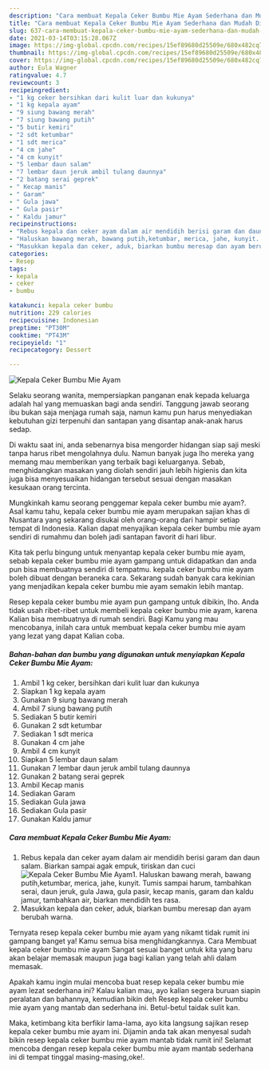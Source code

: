 ```yaml
---
description: "Cara membuat Kepala Ceker Bumbu Mie Ayam Sederhana dan Mudah Dibuat"
title: "Cara membuat Kepala Ceker Bumbu Mie Ayam Sederhana dan Mudah Dibuat"
slug: 637-cara-membuat-kepala-ceker-bumbu-mie-ayam-sederhana-dan-mudah-dibuat
date: 2021-03-14T03:15:28.067Z
image: https://img-global.cpcdn.com/recipes/15ef89680d25509e/680x482cq70/kepala-ceker-bumbu-mie-ayam-foto-resep-utama.jpg
thumbnail: https://img-global.cpcdn.com/recipes/15ef89680d25509e/680x482cq70/kepala-ceker-bumbu-mie-ayam-foto-resep-utama.jpg
cover: https://img-global.cpcdn.com/recipes/15ef89680d25509e/680x482cq70/kepala-ceker-bumbu-mie-ayam-foto-resep-utama.jpg
author: Eula Wagner
ratingvalue: 4.7
reviewcount: 3
recipeingredient:
- "1 kg ceker bersihkan dari kulit luar dan kukunya"
- "1 kg kepala ayam"
- "9 siung bawang merah"
- "7 siung bawang putih"
- "5 butir kemiri"
- "2 sdt ketumbar"
- "1 sdt merica"
- "4 cm jahe"
- "4 cm kunyit"
- "5 lembar daun salam"
- "7 lembar daun jeruk ambil tulang daunnya"
- "2 batang serai geprek"
- " Kecap manis"
- " Garam"
- " Gula jawa"
- " Gula pasir"
- " Kaldu jamur"
recipeinstructions:
- "Rebus kepala dan ceker ayam dalam air mendidih berisi garam dan daun salam. Biarkan sampai agak empuk, tiriskan dan cuci"
- "Haluskan bawang merah, bawang putih,ketumbar, merica, jahe, kunyit. Tumis sampai harum, tambahkan serai, daun jeruk, gula Jawa, gula pasir, kecap manis, garam dan kaldu jamur, tambahkan air, biarkan mendidih tes rasa."
- "Masukkan kepala dan ceker, aduk, biarkan bumbu meresap dan ayam berubah warna."
categories:
- Resep
tags:
- kepala
- ceker
- bumbu

katakunci: kepala ceker bumbu 
nutrition: 229 calories
recipecuisine: Indonesian
preptime: "PT30M"
cooktime: "PT43M"
recipeyield: "1"
recipecategory: Dessert

---
```



![Kepala Ceker Bumbu Mie Ayam](https://img-global.cpcdn.com/recipes/15ef89680d25509e/680x482cq70/kepala-ceker-bumbu-mie-ayam-foto-resep-utama.jpg)

Selaku seorang wanita, mempersiapkan panganan enak kepada keluarga adalah hal yang memuaskan bagi anda sendiri. Tanggung jawab seorang ibu bukan saja menjaga rumah saja, namun kamu pun harus menyediakan kebutuhan gizi terpenuhi dan santapan yang disantap anak-anak harus sedap.

Di waktu  saat ini, anda sebenarnya bisa mengorder hidangan siap saji meski tanpa harus ribet mengolahnya dulu. Namun banyak juga lho mereka yang memang mau memberikan yang terbaik bagi keluarganya. Sebab, menghidangkan masakan yang diolah sendiri jauh lebih higienis dan kita juga bisa menyesuaikan hidangan tersebut sesuai dengan masakan kesukaan orang tercinta. 



Mungkinkah kamu seorang penggemar kepala ceker bumbu mie ayam?. Asal kamu tahu, kepala ceker bumbu mie ayam merupakan sajian khas di Nusantara yang sekarang disukai oleh orang-orang dari hampir setiap tempat di Indonesia. Kalian dapat menyajikan kepala ceker bumbu mie ayam sendiri di rumahmu dan boleh jadi santapan favorit di hari libur.

Kita tak perlu bingung untuk menyantap kepala ceker bumbu mie ayam, sebab kepala ceker bumbu mie ayam gampang untuk didapatkan dan anda pun bisa membuatnya sendiri di tempatmu. kepala ceker bumbu mie ayam boleh dibuat dengan beraneka cara. Sekarang sudah banyak cara kekinian yang menjadikan kepala ceker bumbu mie ayam semakin lebih mantap.

Resep kepala ceker bumbu mie ayam pun gampang untuk dibikin, lho. Anda tidak usah ribet-ribet untuk membeli kepala ceker bumbu mie ayam, karena Kalian bisa membuatnya di rumah sendiri. Bagi Kamu yang mau mencobanya, inilah cara untuk membuat kepala ceker bumbu mie ayam yang lezat yang dapat Kalian coba.

<!--inarticleads1-->

##### Bahan-bahan dan bumbu yang digunakan untuk menyiapkan Kepala Ceker Bumbu Mie Ayam:

1. Ambil 1 kg ceker, bersihkan dari kulit luar dan kukunya
1. Siapkan 1 kg kepala ayam
1. Gunakan 9 siung bawang merah
1. Ambil 7 siung bawang putih
1. Sediakan 5 butir kemiri
1. Gunakan 2 sdt ketumbar
1. Sediakan 1 sdt merica
1. Gunakan 4 cm jahe
1. Ambil 4 cm kunyit
1. Siapkan 5 lembar daun salam
1. Gunakan 7 lembar daun jeruk ambil tulang daunnya
1. Gunakan 2 batang serai geprek
1. Ambil  Kecap manis
1. Sediakan  Garam
1. Sediakan  Gula jawa
1. Sediakan  Gula pasir
1. Gunakan  Kaldu jamur




<!--inarticleads2-->

##### Cara membuat Kepala Ceker Bumbu Mie Ayam:

1. Rebus kepala dan ceker ayam dalam air mendidih berisi garam dan daun salam. Biarkan sampai agak empuk, tiriskan dan cuci
<img src="https://img-global.cpcdn.com/steps/a8a51684d1fad671/160x128cq70/kepala-ceker-bumbu-mie-ayam-langkah-memasak-1-foto.jpg" alt="Kepala Ceker Bumbu Mie Ayam">1. Haluskan bawang merah, bawang putih,ketumbar, merica, jahe, kunyit. Tumis sampai harum, tambahkan serai, daun jeruk, gula Jawa, gula pasir, kecap manis, garam dan kaldu jamur, tambahkan air, biarkan mendidih tes rasa.
1. Masukkan kepala dan ceker, aduk, biarkan bumbu meresap dan ayam berubah warna.




Ternyata resep kepala ceker bumbu mie ayam yang nikamt tidak rumit ini gampang banget ya! Kamu semua bisa menghidangkannya. Cara Membuat kepala ceker bumbu mie ayam Sangat sesuai banget untuk kita yang baru akan belajar memasak maupun juga bagi kalian yang telah ahli dalam memasak.

Apakah kamu ingin mulai mencoba buat resep kepala ceker bumbu mie ayam lezat sederhana ini? Kalau kalian mau, ayo kalian segera buruan siapin peralatan dan bahannya, kemudian bikin deh Resep kepala ceker bumbu mie ayam yang mantab dan sederhana ini. Betul-betul taidak sulit kan. 

Maka, ketimbang kita berfikir lama-lama, ayo kita langsung sajikan resep kepala ceker bumbu mie ayam ini. Dijamin anda tak akan menyesal sudah bikin resep kepala ceker bumbu mie ayam mantab tidak rumit ini! Selamat mencoba dengan resep kepala ceker bumbu mie ayam mantab sederhana ini di tempat tinggal masing-masing,oke!.

